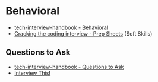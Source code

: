 # Behavioral

- [tech-interview-handbook - Behavioral](https://github.com/yangshun/tech-interview-handbook/blob/master/non-technical/behavioral.md)
- [Cracking the coding interview - Prep Sheets](http://www.crackingthecodinginterview.com/resources.html) (Soft Skills)

## Questions to Ask

- [tech-interview-handbook - Questions to Ask](https://github.com/yangshun/tech-interview-handbook/blob/master/non-technical/questions-to-ask.md)
- [Interview This!](https://github.com/Twipped/InterviewThis)
